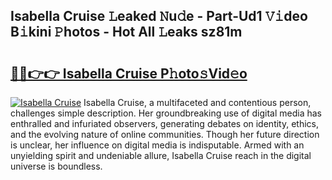## Isabella Cruise 𝙻eaked 𝙽u𝚍e - Part-Ud1 𝚅𝚒deo B𝚒kini 𝙿hotos - Hot All 𝙻eaks sz81m

# <h2><a href="http://ld02bn.urlbe.top/?page=Isabella+Cruise">🔗🔗👉👉 Isabella Cruise P𝚑oto𝚜Vid𝚎o</a></h2>

[![Isabella Cruise](https://i.imgur.com/eBuTRDB.gif)](http://ld02bn.urlbe.top/?page=Isabella+Cruise)
Isabella Cruise, a multifaceted and contentious person, challenges simple description. Her groundbreaking use of digital media has enthralled and infuriated observers, generating debates on identity, ethics, and the evolving nature of online communities. Though her future direction is unclear, her influence on digital media is indisputable. Armed with an unyielding spirit and undeniable allure, Isabella Cruise reach in the digital universe is boundless.

